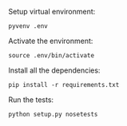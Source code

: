 Setup virtual environment:

    pyvenv .env

Activate the environment:

    source .env/bin/activate

Install all the dependencies:

    pip install -r requirements.txt

Run the tests:

    python setup.py nosetests
    